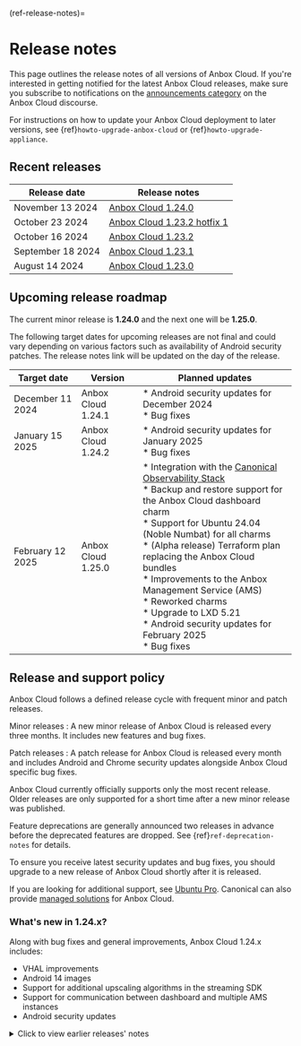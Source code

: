 (ref-release-notes)=
# Release notes

This page outlines the release notes of all versions of Anbox Cloud. If you're interested in getting notified for the latest Anbox Cloud releases, make sure you subscribe to notifications on the [announcements category](https://discourse.ubuntu.com/c/anbox-cloud/announcements/55) on the Anbox Cloud discourse.

For instructions on how to update your Anbox Cloud deployment to later versions, see {ref}`howto-upgrade-anbox-cloud` or {ref}`howto-upgrade-appliance`.

## Recent releases

| Release date   |  Release notes  |
|----|----|
| November 13 2024 | [Anbox Cloud 1.24.0](1.24.0.md) |
| October 23 2024 | [Anbox Cloud 1.23.2 hotfix 1](1.23.2-hotfix1.md) |
| October 16 2024 | [Anbox Cloud 1.23.2](1.23.2.md) |
| September 18 2024 | [Anbox Cloud 1.23.1](1.23.1.md) |
| August 14 2024 | [Anbox Cloud 1.23.0](1.23.0.md) |

## Upcoming release roadmap

The current minor release is **1.24.0** and the next one will be **1.25.0**.

The following target dates for upcoming releases are not final and could vary depending on various factors such as availability of Android security patches. The release notes link will be updated on the day of the release.

| Target date | Version | Planned updates |
|----|----|----|
| December 11 2024 | Anbox Cloud 1.24.1 | * Android security updates for December 2024<br/> * Bug fixes |
| January 15 2025 | Anbox Cloud 1.24.2 | * Android security updates for January 2025<br/> * Bug fixes |
| February 12 2025 | Anbox Cloud 1.25.0 | * Integration with the [Canonical Observability Stack](https://charmhub.io/topics/canonical-observability-stack)<br/> * Backup and restore support for the Anbox Cloud dashboard charm<br/> * Support for Ubuntu 24.04 (Noble Numbat) for all charms<br/> * (Alpha release) Terraform plan replacing the Anbox Cloud bundles<br/> * Improvements to the Anbox Management Service (AMS)<br/> * Reworked charms<br/> * Upgrade to LXD 5.21<br/> * Android security updates for February 2025<br/> * Bug fixes |

## Release and support policy

Anbox Cloud follows a defined release cycle with frequent minor and patch releases.

Minor releases
: A new minor release of Anbox Cloud is released every three months. It includes new features and bug fixes.

Patch releases
: A patch release for Anbox Cloud is released every month and includes Android and Chrome security updates alongside Anbox Cloud specific bug fixes.

Anbox Cloud currently officially supports only the most recent release. Older releases are only supported for a short time after a new minor release was published.

Feature deprecations are generally announced two releases in advance before the deprecated features are dropped. See {ref}`ref-deprecation-notes` for details.

To ensure you receive latest security updates and bug fixes, you should upgrade to a new release of Anbox Cloud shortly after it is released.

If you are looking for additional support, see [Ubuntu Pro](https://ubuntu.com/support). Canonical can also provide [managed solutions](https://ubuntu.com/managed) for Anbox Cloud.


### What's new in 1.24.x?

Along with bug fixes and general improvements, Anbox Cloud 1.24.x includes:

* VHAL improvements
* Android 14 images
* Support for additional upscaling algorithms in the streaming SDK
* Support for communication between dashboard and multiple AMS instances
* Android security updates

<details><summary>Click to view earlier releases' notes</summary>

|  Release date  |  Release notes  |
|----|----|
| July 18 2024 | [Anbox Cloud 1.22.2](1.22.2.md) |
| June 13 2024 | [Anbox Cloud 1.22.1](1.22.1.md) |
| May 15 2024 | [Anbox Cloud 1.22.0](1.22.0.md) |
| April 18 2024 | [Anbox Cloud 1.21.2](1.21.2.md) |
| March 13 2024 | [Anbox Cloud 1.21.1](1.21.1.md) |
| February 14 2024 | [Anbox Cloud 1.21.0](1.21.0.md) |
| January 17 2024 | [Anbox Cloud 1.20.2](1.20.2.md) |
|December 13 2023| [Anbox Cloud 1.20.1](1.20.1.md) |
|November 16 2023 | [Anbox Cloud 1.20.0](1.20.0.md) |
|October 11 2023|[Anbox Cloud 1.19.2](1.19.2.md)|
|September 13 2023|[Anbox Cloud 1.19.1](1.19.1.md)|
|August 30 2023|[Anbox Cloud 1.19.0-fix1](1.19.0-fix1.md)|
|August 16 2023|[Anbox Cloud 1.19.0](1.19.0.md)|
|July 12 2023|[Anbox Cloud 1.18.2](1.18.2.md)|
|June 14 2023|[Anbox Cloud 1.18.1](1.18.1.md)|
|May 17 2023|[Anbox Cloud 1.18.0](1.18.0.md)|
|April 17 2023|[Anbox Cloud 1.17.2](1.17.2.md)|
|March 16 2023|[Anbox Cloud 1.17.1](1.17.1.md)|
|February 15 2023|[Anbox Cloud 1.17.0](1.17.0.md)|
|January 24 2023|[Anbox Cloud 1.16.4](1.16.4.md)|
|January 17 2023|[Anbox Cloud 1.16.3](1.16.3.md)|
|January 12 2023|[Anbox Cloud 1.16.2](1.16.2.md)|
|December 14 2022|[Anbox Cloud 1.16.1](1.16.1.md)|
|November 16 2022|[Anbox Cloud 1.16.0](1.16.0.md)|
|October 20 2022|[Anbox Cloud 1.15.3](1.15.3.md)|
|October 12 2022|[Anbox Cloud 1.15.2](1.15.2.md)|
|September 14 2022|[Anbox Cloud 1.15.1](1.15.1.md)|
|August 24 2022|[Anbox Cloud 1.15.0](1.15.0.md)|
|July 18 2022|[Anbox Cloud 1.14.2](1.14.2.md)|
|June 16 2022|[Anbox Cloud 1.14.1](1.14.1.md)|
|May 23 2022|[Anbox Cloud 1.14.0](1.14.0.md)|
|April 13 2022|[Anbox Cloud 1.13.2](1.13.2.md)|
|March 21 2022|[Anbox Cloud 1.13.1](1.13.1.md)|
|February 24 2022|[Anbox Cloud 1.13.0](1.13.0.md)|
|February 15 2022|[Anbox Cloud 1.11.5](1.11.5.md)|
|January 28 2022|[Anbox Cloud 1.12.5](1.12.5.md)|
|January 21 2022|[Anbox Cloud 1.12.4](1.12.4.md)|
|January 20 2022|[Anbox Cloud 1.12.3](1.12.3.md)|
|December 16 2021|[Anbox Cloud 1.12.2](1.12.2.md)|
|November 30 2021|[Anbox Cloud 1.12.1](1.12.1.md)|
|November 16 2021|[Anbox Cloud 1.12.0](1.12.0.md)|
|November 1 2021|[Anbox Cloud 1.11.4](1.11.4.md)|
|October 18 2021|[Anbox cloud 1.11.3](1.11.3.md)|
|September 20 2021|[Anbox Cloud 1.11.2](1.11.2.md)|
|August 17 2021|[Anbox Cloud 1.11.1](1.11.1.md)|
|August 5 2021|[Anbox Cloud 1.11.0](1.11.0.md)|
|July 14 2021|[Anbox Cloud 1.10.3](1.10.3.md)|
|June 13 2021|[Anbox Cloud 1.10.2](1.10.2.md)|
|May 13 2021|[Anbox Cloud 1.10.1](1.10.1.md)|
|May 11 2021|[Anbox Cloud 1.9.5](1.9.5.md)|
|May 6 2021|[Anbox Cloud 1.10.0](1.10.0.md)|
|May 3 2021|[Anbox Cloud 1.9.4](1.9.4.md)|
|April 13 2021|[Anbox Cloud 1.9.3](1.9.3.md)|
|March 17 2021|[Anbox Cloud 1.9.2](1.9.2.md)|
|March 4 2021|[Anbox Cloud 1.9.1](1.9.1.md)|
|February 10 2021|[Anbox Cloud 1.9.0](1.9.0.md)|
|January 19 2021|[Anbox Cloud 1.8.3](1.8.3.md)|
|December 17 2020|[Anbox Cloud 1.8.2](1.8.2.md)|
|November 12 2020|[Anbox Cloud 1.8.1](1.8.1.md)|
|November 4 2020|[Anbox Cloud 1.8.0](1.8.0.md)|
|October 15 2020|[Anbox Cloud 1.7.4](1.7.4.md)|
|September 23 2020|[Anbox Cloud 1.7.3](1.7.3.md)|
|September 11 2020|[Anbox Cloud 1.7.2](1.7.2.md)|
|August 21 2020|[Anbox Cloud 1.7.1](1.7.1.md)|
|August 2020|[Anbox Cloud 1.7.0](1.7.0.md)|
|July 2020|[Anbox Cloud 1.6.3](1.6.3.md)|
|June 2020|[Anbox Cloud 1.6.2](1.6.2.md)|
|June 2020|[Anbox Cloud 1.6.1](1.6.1.md)|
|June 2020|[Anbox Cloud 1.6.0](1.6.0.md)|
|June 2020|[Anbox Cloud 1.5.2](1.5.2.md)|
|May 2020|[Anbox Cloud 1.5.1](1.5.1.md)|
|April 2020|[Anbox Cloud 1.5.0](1.5.0.md)|
|March 2020|[Anbox Cloud 1.4.0](1.4.0.md)|
|January 2020|[Anbox Cloud 1.3.3](1.3.3.md)|
|October 2019|[Anbox Cloud 1.3.2](1.3.2.md)|
|September 2019|[Anbox Cloud 1.3.1](1.3.1.md)|
|August 2019|[Anbox Cloud 1.3.0](1.3.0.md)|
|April 2019|[Anbox Cloud 1.2.1](1.2.1.md)|
|April 2019|[Anbox Cloud 1.2.0](1.2.0.md)|
|February 2019|[Anbox Cloud 1.1.1](1.1.1.md)|
|January 2019|[Anbox Cloud 1.1.0](1.1.0.md)|
|December 2018|[Anbox Cloud 1.0.1](1.0.1.md)|
|November 2018|[Anbox Cloud 1.0.0](1.0.0.md)|
</details>
